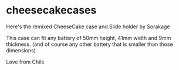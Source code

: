 # cheesecakecases

Here's the remixed CheeseCake case and Slide holder by Sorakage

This case can fit any battery of 50mm height, 41mm width and 9mm thickness. (and of course any other battery that is smaller than those dimensions)

Love from Chile
